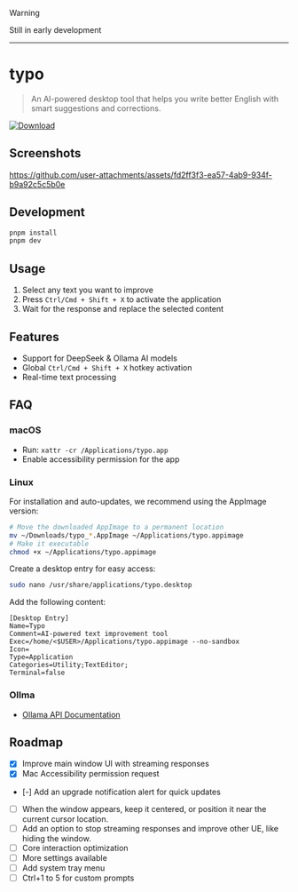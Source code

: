 > [!WARNING]
> Still in early development

---

# typo

> An AI-powered desktop tool that helps you write better English with smart suggestions and corrections.

[![Download](https://img.shields.io/github/v/release/yuler/typo)](https://github.com/yuler/typo/releases)

## Screenshots

https://github.com/user-attachments/assets/fd2ff3f3-ea57-4ab9-934f-b9a92c5c5b0e

## Development

```bash
pnpm install
pnpm dev
```

## Usage

1. Select any text you want to improve
2. Press `Ctrl/Cmd + Shift + X` to activate the application
3. Wait for the response and replace the selected content

## Features

- Support for DeepSeek & Ollama AI models
- Global `Ctrl/Cmd + Shift + X` hotkey activation
- Real-time text processing

## FAQ

### macOS

- Run: `xattr -cr /Applications/typo.app`
- Enable accessibility permission for the app

### Linux

For installation and auto-updates, we recommend using the AppImage version:

```bash
# Move the downloaded AppImage to a permanent location
mv ~/Downloads/typo_*.AppImage ~/Applications/typo.appimage
# Make it executable
chmod +x ~/Applications/typo.appimage
```

Create a desktop entry for easy access:

```bash
sudo nano /usr/share/applications/typo.desktop
```

Add the following content:

```text
[Desktop Entry]
Name=Typo
Comment=AI-powered text improvement tool
Exec=/home/<$USER>/Applications/typo.appimage --no-sandbox
Icon=
Type=Application
Categories=Utility;TextEditor;
Terminal=false
```

### Ollma

- [Ollama API Documentation](https://github.com/ollama/ollama/blob/main/docs/api.md)

## Roadmap

- [x] Improve main window UI with streaming responses
- [x] Mac Accessibility permission request
- [-] Add an upgrade notification alert for quick updates
- [ ] When the window appears, keep it centered, or position it near the current cursor location.
- [ ] Add an option to stop streaming responses and improve other UE, like hiding the window.
- [ ] Core interaction optimization
- [ ] More settings available
- [ ] Add system tray menu
- [ ] Ctrl+1 to 5 for custom prompts
